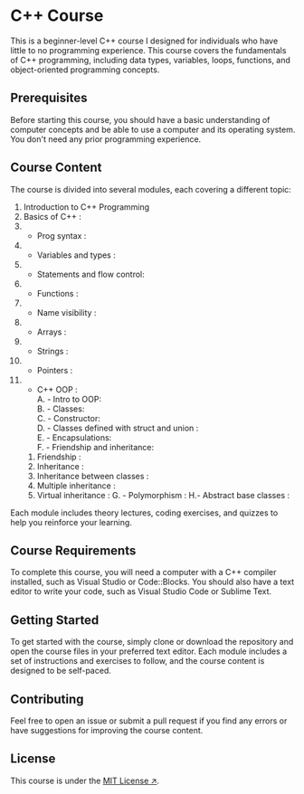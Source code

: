 # C++ Course

This is a beginner-level C++ course I designed for individuals who have little to no programming experience. This course covers the fundamentals of C++ programming, including data types, variables, loops, functions, and object-oriented programming concepts.

## Prerequisites

Before starting this course, you should have a basic understanding of computer concepts and be able to use a computer and its operating system. You don't need any prior programming experience.

## Course Content

The course is divided into several modules, each covering a different topic:

1. Introduction to C++ Programming
2. Basics of C++ :
  1. - Prog syntax :
  2. - Variables and types :
  3. - Statements and flow control:
  4. - Functions :
  5. - Name visibility :
  6. - Arrays :
  7. - Strings :
  8. - Pointers :
  9. - C++ OOP :</br>
    A. - Intro to OOP:</br>
    B. - Classes:</br>
    C. - Constructor:</br>
    D. - Classes defined with struct and union :</br>
    E. - Encapsulations:</br>
    F. - Friendship and inheritance:</br>
      1. Friendship :
      2. Inheritance :
      3. Inheritance between classes :
      4. Multiple inheritance :
      5. Virtual inheritance :
    G. - Polymorphism :
    H.- Abstract base classes :

Each module includes theory lectures, coding exercises, and quizzes to help you reinforce your learning.

## Course Requirements

To complete this course, you will need a computer with a C++ compiler installed, such as Visual Studio or Code::Blocks. You should also have a text editor to write your code, such as Visual Studio Code or Sublime Text.

## Getting Started

To get started with the course, simply clone or download the repository and open the course files in your preferred text editor. Each module includes a set of instructions and exercises to follow, and the course content is designed to be self-paced.

## Contributing

Feel free to open an issue or submit a pull request if you find any errors or have suggestions for improving the course content.

## License

This course is under the [MIT License ↗](https://opensource.org/licenses/MIT).
